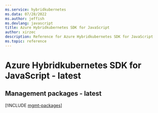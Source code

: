 ```yaml
---
ms.service: hybridkubernetes
ms.data: 07/28/2022
ms.author: jeffish
ms.devlang: javascript
title: Azure Hybridkubernetes SDK for JavaScript
author: xirzec
description: Reference for Azure Hybridkubernetes SDK for JavaScript
ms.topic: reference
---
```

# Azure Hybridkubernetes SDK for JavaScript - latest

## Management packages - latest
[!INCLUDE [mgmt-packages](hybridkubernetes-mgmt-index.md)]